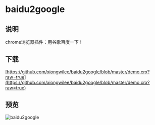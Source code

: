 # baidu2google

## 说明

chrome浏览器插件：用谷歌百度一下！

## 下载

[https://github.com/xiongwilee/baidu2google/blob/master/demo.crx?raw=true](https://github.com/xiongwilee/baidu2google/blob/master/demo.crx?raw=true)

## 预览

![baidu2google](https://github.com/xiongwilee/baidu2google/blob/master/static/baidu2google.png?raw=true)
